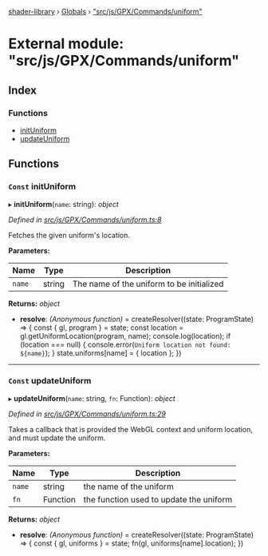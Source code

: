 [shader-library](../README.md) › [Globals](../globals.md) › ["src/js/GPX/Commands/uniform"](_src_js_gpx_commands_uniform_.md)

# External module: "src/js/GPX/Commands/uniform"

## Index

### Functions

* [initUniform](_src_js_gpx_commands_uniform_.md#const-inituniform)
* [updateUniform](_src_js_gpx_commands_uniform_.md#const-updateuniform)

## Functions

### `Const` initUniform

▸ **initUniform**(`name`: string): *object*

*Defined in [src/js/GPX/Commands/uniform.ts:8](https://github.com/devjeetr/shader-lib-2/blob/ba2fd65/src/js/GPX/Commands/uniform.ts#L8)*

Fetches the given uniform's location.

**Parameters:**

Name | Type | Description |
------ | ------ | ------ |
`name` | string | The name of the uniform to be initialized  |

**Returns:** *object*

* **resolve**: *(Anonymous function)* = createResolver((state: ProgramState) => {
    const { gl, program } = state;
    const location = gl.getUniformLocation(program, name);
    console.log(location);
    if (location === null) {
      console.error(`Uniform location not found: ${name}`);
    }
    state.uniforms[name] = {
      location
    };
  })

___

### `Const` updateUniform

▸ **updateUniform**(`name`: string, `fn`: Function): *object*

*Defined in [src/js/GPX/Commands/uniform.ts:29](https://github.com/devjeetr/shader-lib-2/blob/ba2fd65/src/js/GPX/Commands/uniform.ts#L29)*

Takes a callback that is provided the
WebGL context and uniform location, and
must update the uniform.

**Parameters:**

Name | Type | Description |
------ | ------ | ------ |
`name` | string | the name of the uniform |
`fn` | Function | the function used to update the uniform  |

**Returns:** *object*

* **resolve**: *(Anonymous function)* = createResolver((state: ProgramState) => {
    const { gl, uniforms } = state;
    fn(gl, uniforms[name].location);
  })
